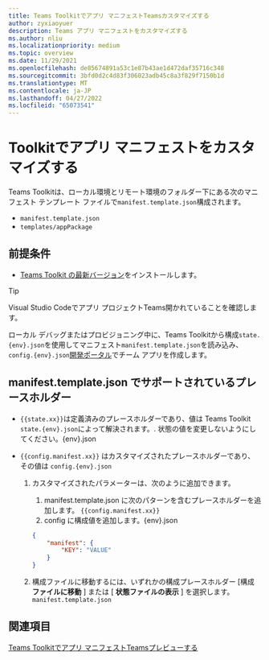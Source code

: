 ```yaml
---
title: Teams Toolkitでアプリ マニフェストTeamsカスタマイズする
author: zyxiaoyuer
description: Teams アプリ マニフェストをカスタマイズする
ms.author: nliu
ms.localizationpriority: medium
ms.topic: overview
ms.date: 11/29/2021
ms.openlocfilehash: de85674891a53c1e87b43ae1d472daf35716c348
ms.sourcegitcommit: 3bfd0d2c4d83f306023adb45c8a3f829f7150b1d
ms.translationtype: MT
ms.contentlocale: ja-JP
ms.lasthandoff: 04/27/2022
ms.locfileid: "65073541"
---
```

# <a name="customize-app-manifest-in-toolkit"></a>Toolkitでアプリ マニフェストをカスタマイズする

Teams Toolkitは、ローカル環境とリモート環境のフォルダー下にある次のマニフェスト テンプレート ファイルで`manifest.template.json`構成されます。

* `manifest.template.json`
* `templates/appPackage`


## <a name="prerequisite"></a>前提条件

* [Teams Toolkit の最新バージョン](https://marketplace.visualstudio.com/items?itemName=TeamsDevApp.ms-teams-vscode-extension)をインストールします。

> [!TIP]
> Visual Studio Codeでアプリ プロジェクトTeams開かれていることを確認します。

ローカル デバッグまたはプロビジョニング中に、Teams Toolkitから構成`state.{env}.json`を使用してマニフェスト`manifest.template.json`を読み込み、`config.{env}.json`[開発ポータル](https://dev.teams.microsoft.com/apps)でチーム アプリを作成します。


## <a name="placeholders-supported-in-manifesttemplatejson"></a>manifest.template.json でサポートされているプレースホルダー

* `{{state.xx}}`は定義済みのプレースホルダーであり、値は Teams Toolkit `state.{env}.json`によって解決されます。. 状態の値を変更しないようにしてください。{env}.json
* `{{config.manifest.xx}}` はカスタマイズされたプレースホルダーであり、その値は `config.{env}.json`

  1. カスタマイズされたパラメーターは、次のように追加できます。
      1. manifest.template.json に次のパターンを含むプレースホルダーを追加します。 `{{config.manifest.xx}}`
      2. config に構成値を追加します。{env}.json

        ```json
        {
            "manifest": {
                "KEY": "VALUE"
            }
        }
        ```

   2. 構成ファイルに移動するには、いずれかの構成プレースホルダー [構成 **ファイルに移動** ] または [ **状態ファイルの表示** ] を選択します。 `manifest.template.json`

## <a name="see-also"></a>関連項目

[Teams Toolkitでアプリ マニフェストTeamsプレビューする](TeamsFx-manifest-preview.md)
